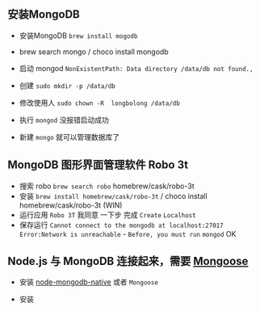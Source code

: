 ## 安装MongoDB

- 安装MongoDB `brew install mogodb`
- brew search mongo / choco install mongodb
- 启动 mongod `NonExistentPath: Data directory /data/db not found.,`
- 创建 `sudo mkdir -p /data/db` 
- 修改使用人 `sudo chown -R  longbolong /data/db`
- 执行 `mongod`   没报错启动成功

- 新建  `mongo` 就可以管理数据库了

## MongoDB 图形界面管理软件 Robo 3t
- 搜索 robo `brew search robo`  homebrew/cask/robo-3t
- 安装 `brew install homebrew/cask/robo-3t` / choco install homebrew/cask/robo-3t (WIN)
- 运行应用  `Robo 3T`   我同意 一下步 完成 `Create` `Localhost`
- 保存运行 `Cannot connect to the mongodb at localhost:27017 Error:Network is unreachable` - `Before, you must run` `mongod` OK

## Node.js 与 MongoDB 连接起来，需要 [Mongoose](http://mongoosejs.com/)

- 安装 [node-mongodb-native](https://github.com/mongodb/node-mongodb-native) 或者 `Mongoose` 

- 安装 
